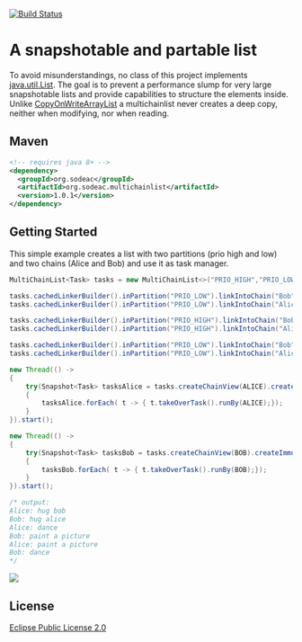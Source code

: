 [![Build Status](https://travis-ci.org/spalarus/java-sodeac-multichainlist.svg?branch=master)](https://travis-ci.org/spalarus/java-sodeac-multichainlist)

# A snapshotable and partable list
To avoid misunderstandings, no class of this project implements [java.util.List](https://docs.oracle.com/javase/8/docs/api/java/util/List.html). The goal is to prevent a performance slump for very large snapshotable lists and provide capabilities to structure the elements inside. Unlike [CopyOnWriteArrayList](https://docs.oracle.com/javase/8/docs/api/index.html?java/util/concurrent/CopyOnWriteArrayList.html) a multichainlist never creates a deep copy, neither when modifying, nor when reading.

## Maven

```xml
<!-- requires java 8+ -->
<dependency>
  <groupId>org.sodeac</groupId>
  <artifactId>org.sodeac.multichainlist</artifactId>
  <version>1.0.1</version>
</dependency>
```

## Getting Started
This simple example creates a list with two partitions (prio high and low) and two chains (Alice and Bob) and use it as task manager.

```java
MultiChainList<Task> tasks = new MultiChainList<>("PRIO_HIGH","PRIO_LOW");

tasks.cachedLinkerBuilder().inPartition("PRIO_LOW").linkIntoChain("Bob")	.append(new Task("paint a picture"));
tasks.cachedLinkerBuilder().inPartition("PRIO_LOW").linkIntoChain("Alice")	.append(new Task("dance"));

tasks.cachedLinkerBuilder().inPartition("PRIO_HIGH").linkIntoChain("Bob")	.append(new Task("hug alice"));
tasks.cachedLinkerBuilder().inPartition("PRIO_HIGH").linkIntoChain("Alice")	.append(new Task("hug bob"));

tasks.cachedLinkerBuilder().inPartition("PRIO_LOW").linkIntoChain("Bob")	.append(new Task("dance"));
tasks.cachedLinkerBuilder().inPartition("PRIO_LOW").linkIntoChain("Alice")	.append(new Task("paint a picture"));

new Thread(() -> 
{ 
	try(Snapshot<Task> tasksAlice = tasks.createChainView(ALICE).createImmutableSnapshotPoll())
	{
		tasksAlice.forEach( t -> { t.takeOverTask().runBy(ALICE);});
	}
}).start();

new Thread(() -> 
{ 
	try(Snapshot<Task> tasksBob = tasks.createChainView(BOB).createImmutableSnapshotPoll())
	{
		tasksBob.forEach( t -> { t.takeOverTask().runBy(BOB);});
	}
}).start();

/* output:
Alice: hug bob
Bob: hug alice
Alice: dance
Bob: paint a picture
Alice: paint a picture
Bob: dance
*/
```
![](https://spalarus.github.io/images/multichainlist_alice_bob_allpath.svg)

## License
[Eclipse Public License 2.0](https://github.com/spalarus/java-sodeac-multichainlist/blob/master/LICENSE)

